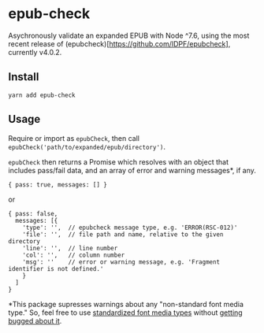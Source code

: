 # epub-check

Asychronously validate an expanded EPUB with Node ^7.6, using the most recent release of (epubcheck)[https://github.com/IDPF/epubcheck], currently v4.0.2.

## Install

```
yarn add epub-check
```

## Usage

Require or import as `epubCheck`, then call `epubCheck('path/to/expanded/epub/directory')`.

`epubCheck` then returns a Promise which resolves with an object that includes pass/fail data, and an array of error and warning messages*, if any.

```
{ pass: true, messages: [] }
```

or

```
{ pass: false,
  messages: [{
    'type': '',  // epubcheck message type, e.g. 'ERROR(RSC-012)'
    'file': '',  // file path and name, relative to the given directory
    'line': '',  // line number
    'col': '',   // column number
    'msg': ''    // error or warning message, e.g. 'Fragment identifier is not defined.'
    }
  ]
}
```

*This package supresses warnings about any "non-standard font media type." So, feel free to use [standardized font media types](https://www.iana.org/assignments/media-types/media-types.xhtml#font) without [getting bugged about it](https://github.com/IDPF/epubcheck/issues/339).
